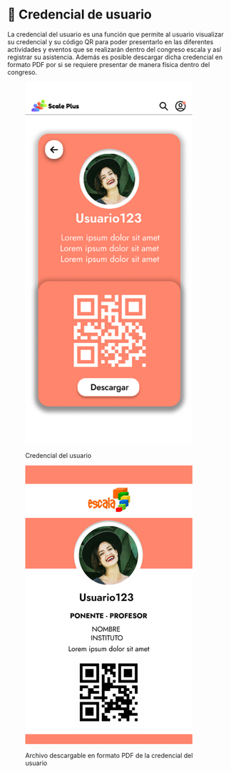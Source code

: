 # 📲 Credencial de usuario

La credencial del usuario es una función que permite al usuario visualizar su credencial y su código QR para poder presentarlo en las diferentes actividades y eventos que se realizarán dentro del congreso escala y así registrar su asistencia. Además es posible descargar dicha credencial en formato PDF por si se requiere presentar de manera física dentro del congreso.

<figure><img src="../.gitbook/assets/iPhone_14_-_Mi_credencial.png" alt="" width="375"><figcaption><p>Credencial del usuario</p></figcaption></figure>

<figure><img src="../.gitbook/assets/Credencial_(Descargable).png" alt="" width="375"><figcaption><p>Archivo descargable en formato PDF de la credencial del usuario</p></figcaption></figure>
